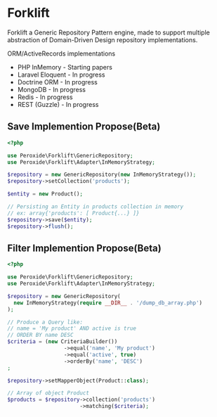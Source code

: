 # Forklift

Forklift a Generic Repository Pattern engine, made to support multiple abstraction of Domain-Driven Design repository implementations.

ORM/ActiveRecords implementations
- PHP InMemory - Starting papers
- Laravel Eloquent - In progress
- Doctrine ORM - In progress
- MongoDB - In progress
- Redis - In progress
- REST (Guzzle) - In progress

## Save Implemention Propose(Beta)
```php
<?php

use Peroxide\Forklift\GenericRepository;
use Peroxide\Forklift\Adapter\InMemoryStrategy;

$repository = new GenericRepository(new InMemoryStrategy());
$repository->setCollection('products');

$entity = new Product();

// Persisting an Entity in products collection in memory
// ex: array{'products': [ Product{...} ]}
$repository->save($entity);
$repository->flush();
```

## Filter Implemention Propose(Beta)
```php
<?php

use Peroxide\Forklift\GenericRepository;
use Peroxide\Forklift\Adapter\InMemoryStrategy;

$repository = new GenericRepository(
  new InMemoryStrategy(require __DIR__ . '/dump_db_array.php')
);

// Produce a Query like:
// name = 'My product' AND active is true
// ORDER BY name DESC
$criteria = (new CriteriaBuilder())
                  ->equal('name', 'My product')
                  ->equal('active', true)
                  ->orderBy('name', 'DESC')
;

$repository->setMapperObject(Product::class);

// Array of object Product
$products = $repository->collection('products')
                       ->matching($criteria);
```
